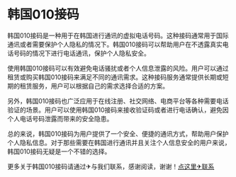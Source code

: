 # 韩国010接码

韩国010接码是一种用于在韩国进行通讯的虚拟电话号码。这种接码通常用于国际通讯或者需要保护个人隐私的情况下。韩国010接码可以帮助用户在不透露真实电话号码的情况下进行电话通讯，保护个人隐私安全。

使用韩国010接码可以有效避免电话骚扰或者个人信息泄露的风险。用户可以通过租赁或购买韩国010接码来满足不同的通讯需求。这种接码服务通常提供长期或短期的租赁服务，用户可以根据自己的需求选择合适的方案。

另外，韩国010接码也广泛应用于在线注册、社交网络、电商平台等各种需要电话验证的场景。用户可以使用韩国010接码来接收验证码或者进行电话确认，避免因个人电话号码泄露而带来的安全隐患。

总的来说，韩国010接码为用户提供了一个安全、便捷的通讯方式，帮助用户保护个人隐私信息。对于那些需要在韩国进行通讯并且关注个人信息安全的用户来说，韩国010接码无疑是一个不错的选择。

更多关于韩国010接码请通过✈与我们联系，感谢阅读，谢谢！[点这里✈联系](https://ss.k02.cc)